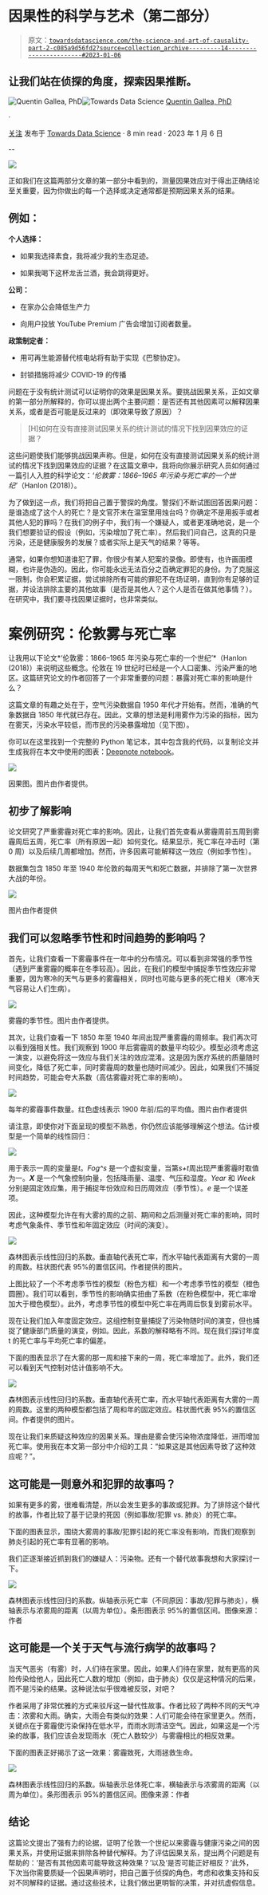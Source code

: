 # 因果性的科学与艺术（第二部分）

> 原文：[`towardsdatascience.com/the-science-and-art-of-causality-part-2-c085a9d56fd2?source=collection_archive---------14-----------------------#2023-01-06`](https://towardsdatascience.com/the-science-and-art-of-causality-part-2-c085a9d56fd2?source=collection_archive---------14-----------------------#2023-01-06)

## 让我们站在侦探的角度，探索因果推断。

[](https://medium.com/@quentin.gallea?source=post_page-----c085a9d56fd2--------------------------------)![Quentin Gallea, PhD](https://medium.com/@quentin.gallea?source=post_page-----c085a9d56fd2--------------------------------)[](https://towardsdatascience.com/?source=post_page-----c085a9d56fd2--------------------------------)![Towards Data Science](https://towardsdatascience.com/?source=post_page-----c085a9d56fd2--------------------------------) [Quentin Gallea, PhD](https://medium.com/@quentin.gallea?source=post_page-----c085a9d56fd2--------------------------------)

·

[关注](https://medium.com/m/signin?actionUrl=https%3A%2F%2Fmedium.com%2F_%2Fsubscribe%2Fuser%2Fa52dcb9793ad&operation=register&redirect=https%3A%2F%2Ftowardsdatascience.com%2Fthe-science-and-art-of-causality-part-2-c085a9d56fd2&user=Quentin+Gallea%2C+PhD&userId=a52dcb9793ad&source=post_page-a52dcb9793ad----c085a9d56fd2---------------------post_header-----------) 发布于 [Towards Data Science](https://towardsdatascience.com/?source=post_page-----c085a9d56fd2--------------------------------) · 8 min read · 2023 年 1 月 6 日[](https://medium.com/m/signin?actionUrl=https%3A%2F%2Fmedium.com%2F_%2Fvote%2Ftowards-data-science%2Fc085a9d56fd2&operation=register&redirect=https%3A%2F%2Ftowardsdatascience.com%2Fthe-science-and-art-of-causality-part-2-c085a9d56fd2&user=Quentin+Gallea%2C+PhD&userId=a52dcb9793ad&source=-----c085a9d56fd2---------------------clap_footer-----------)

--

[](https://medium.com/m/signin?actionUrl=https%3A%2F%2Fmedium.com%2F_%2Fbookmark%2Fp%2Fc085a9d56fd2&operation=register&redirect=https%3A%2F%2Ftowardsdatascience.com%2Fthe-science-and-art-of-causality-part-2-c085a9d56fd2&source=-----c085a9d56fd2---------------------bookmark_footer-----------)![](img/57f3298b27ae1b36d07e40de1363581f.png)

正如我们在这篇两部分文章的第一部分中看到的，测量因果效应对于得出正确结论至关重要，因为你做出的每一个选择或决定通常都是预期因果关系的结果。

## 例如：

**个人选择：**

+   如果我选择素食，我将减少我的生态足迹。

+   如果我喝下这杯龙舌兰酒，我会跳得更好。

**公司：**

+   在家办公会降低生产力

+   向用户投放 YouTube Premium 广告会增加订阅者数量。

**政策制定者：**

+   用可再生能源替代核电站将有助于实现《巴黎协定》。

+   封锁措施将减少 COVID-19 的传播

问题在于没有统计测试可以证明你的效果是因果关系。要挑战因果关系，正如文章的第一部分所解释的，你可以提出两个主要问题：是否还有其他因素可以解释因果关系，或者是否可能是反过来的（即效果导致了原因）？

> [H]如何在没有直接测试因果关系的统计测试的情况下找到因果效应的证据？

这些问题使我们能够挑战因果声称。但是，如何在没有直接测试因果关系的统计测试的情况下找到因果效应的证据？在这篇文章中，我将向你展示研究人员如何通过一篇引人入胜的科学论文：*‘伦敦雾：1866–1965 年污染与死亡率的一个世纪’*（Hanlon (2018)）。

为了做到这一点，我们将把自己置于警探的角度。警探们不断试图回答因果问题：是谁造成了这个人的死亡？是文官芥末在温室里用烛台吗？你确定不是用扳手或者其他人犯的罪吗？在我们的例子中，我们有一个嫌疑人，或者更准确地说，是一个我们想要验证的假设（例如，污染增加了死亡率）。然后我们问自己，这真的只是污染，还是健康服务的发展？或者实际上是天气的结果？等等。

通常，如果你想知道谁犯了罪，你很少有某人犯案的录像。即使有，也许画面模糊，也许是伪造的。因此，你可能永远无法百分之百确定罪犯的身份。为了克服这一限制，你会积累证据，尝试排除所有可能的罪犯不在场证明，直到你有足够的证据，并设法排除主要的其他故事（是否是其他人？这个人是否在做其他事情？）。在研究中，我们要寻找因果证据时，也非常类似。

# 案例研究：伦敦雾与死亡率

让我用以下论文*‘伦敦雾：1866–1965 年污染与死亡率的一个世纪’*（Hanlon (2018)）来说明这些概念。伦敦在 19 世纪时已经是一个人口密集、污染严重的地区。这篇研究论文的作者回答了一个非常重要的问题：暴露对死亡率的影响是什么？

这篇文章的有趣之处在于，空气污染数据自 1950 年代才开始有。然而，准确的气象数据自 1850 年代就已存在。因此，文章的想法是利用雾作为污染的指标，因为在雾天，污染水平较低，而市民的污染暴露增加（见下图）。

你可以在这里找到一个完整的 Python 笔记本，其中包含我的代码，以复制论文并生成我将在本文中使用的图表：[Deepnote notebook](https://deepnote.com/workspace/statswithquentin-9de199f7-1b70-481e-a6e2-df6c97c779f4/project/06londonfog-c5f4d2b2-5471-42ec-b8df-879dc56780f2/%2F02_rdd_london.ipynb)。

![](img/80caa3c144b6c5c358e010cb87b9d1e8.png)

因果图。图片由作者提供。

## 初步了解影响

论文研究了严重雾霾对死亡率的影响。因此，让我们首先查看从雾霾周前五周到雾霾周后五周，死亡率（所有原因一起）如何变化。结果显示，死亡率在冲击时（第 0 周）以及后续几周都增加。然而，许多因素可能解释这一效应（例如季节性）。

数据集包含 1850 年至 1940 年伦敦的每周天气和死亡数据，并排除了第一次世界大战的年份。

![](img/541a6e7ec9290dc8b906d0f65238da00.png)

图片由作者提供

## 我们可以忽略季节性和时间趋势的影响吗？

首先，让我们查看一下雾霾事件在一年中的分布情况。可以看到非常强的季节性（遇到严重雾霾的概率在冬季较高）。因此，在我们的模型中捕捉季节性效应非常重要，因为寒冷的天气与更多的雾霾相关，同时也可能与更多的死亡相关（寒冷天气容易让人们生病）。

![](img/5bd6701c2ea83eb922d122a5f49ebc9d.png)

雾霾的季节性。图片由作者提供。

其次，让我们查看一下 1850 年至 1940 年间出现严重雾霾的周频率。我们再次可以看到强相关性。我们观察到 1900 年后雾霾周的数量平均较少。模型必须考虑这一演变，以避免将这一效应与我们关注的效应混淆。这是因为医疗系统的质量随时间变化，降低了死亡率，同时雾霾周的数量也随时间减少。因此，如果我们不捕捉时间趋势，可能会夸大系数（高估雾霾对死亡率的影响）。

![](img/5ad86fb632b6c2ea722c35e76b5a5e03.png)

每年的雾霾事件数量。红色虚线表示 1900 年前/后的平均值。图片由作者提供

请注意，即使你对下面呈现的模型不熟悉，你仍然应该能够理解这个想法。估计模型是一个简单的线性回归：

![](img/b55c6f123db85f0bbcd9614551e27dc8.png)

用于表示一周的变量是*t*。*Fog^s* 是一个虚拟变量，当第*s+t*周出现严重雾霾时取值为一。***X*** 是一个气象控制向量，包括降雨量、温度、气压和湿度。*Year* 和 *Week* 分别是固定效应集，用于捕捉年份效应和日历周效应（季节性）。*e* 是一个误差项。

因此，这种模型允许在有大雾的周的之前、期间和之后测量对死亡率的影响，同时考虑气象条件、季节性和年固定效应（时间的演变）。

![](img/66c474afa251db128d2174c34c7d3d6b.png)

森林图表示线性回归的系数。垂直轴代表死亡率，而水平轴代表距离有大雾的一周的周数。柱状图代表 95%的置信区间。作者提供的图片。

上图比较了一个不考虑季节性的模型（粉色方框）和一个考虑季节性的模型（橙色圆圈）。我们可以看到，季节性的影响确实扭曲了系数（在粉色模型中，死亡率增加大于橙色模型）。此外，考虑季节性的模型中死亡率在两周后恢复到雾前水平。

现在让我们加入年度固定效应。这组控制变量捕捉了污染物随时间的演变，但也捕捉了健康部门质量的演变，例如。因此，系数的解释略有不同。现在我们探讨年度 t 的死亡率与平均死亡率的偏差。

下面的图表显示了在大雾的那一周和接下来的一周，死亡率增加了。此外，我们还可以看到天气控制对估计值影响不大。

![](img/4a8c640b41852180b0172fbefd4412f4.png)

森林图表示线性回归的系数。垂直轴代表死亡率，而水平轴代表距离有大雾的一周的周数。这里的两种模型都包括了周和年的固定效应。柱状图代表 95%的置信区间。作者提供的图片。

现在让我们来质疑这种效应的因果关系。理由是雾会使污染物浓度降低，进而增加死亡率。使用我在本文第一部分中介绍的工具：“如果这是其他因素导致了这种效应呢？”。

## 这可能是一则意外和犯罪的故事吗？

如果有更多的雾，很难看清楚，所以会发生更多的事故或犯罪。为了排除这个替代的故事，作者比较了基于记录的死因（例如事故/犯罪 vs. 肺炎）的死亡率。

下面的图表显示，围绕大雾周的事故/犯罪引起的死亡率没有影响，而我们观察到肺炎引起的死亡率有显著的影响。

我们正逐渐接近抓到我们的嫌疑人：污染物。还有一个替代故事我想和大家探讨一下。

![](img/fe36022b9cc30bdbb0c3192b33dd31d5.png)

森林图表示线性回归的系数。纵轴表示死亡率（不同原因：事故/犯罪与肺炎），横轴表示与浓雾周的距离（以周为单位）。条形图表示 95%的置信区间。图像来源：作者

## 这可能是一个关于天气与流行病学的故事吗？

当天气恶劣（有雾）时，人们待在家里。因此，如果人们待在家里，就有更高的风险传染给他人，因此死亡人数的增加（例如，由于肺炎）仅仅是这种情况的后果，而不是污染的结果。这种说法似乎很难被反驳，对吧？

作者采用了非常优雅的方式来驳斥这一替代性故事。作者比较了两种不同的天气冲击：浓雾和大雨。确实，大雨会有类似的效果：人们可能会待在家里更久。然而，关键点在于雾霾使污染保持在低水平，而雨水则清洁空气。因此，如果这是一个污染的故事，我们应该会发现雨水（死亡人数较少）与雾霾相比的相反效果。

下面的图表正好揭示了这一效果：雾霾致死，大雨拯救生命。

![](img/e3cf480af9544f754841181bc0caa9f6.png)

森林图表示线性回归的系数。纵轴表示总体死亡率，横轴表示与浓雾周的距离（以周为单位）。条形图表示 95%的置信区间。图像来源：作者

## 结论

这篇论文提出了强有力的论据，证明了伦敦一个世纪以来雾霾与健康污染之间的因果关系，并使用证据来排除各种替代解释。为了评估因果关系，提出两个问题是有帮助的：‘是否有其他因素可能导致这种效果？’以及‘是否可能正好相反？’此外，下次当你需要质疑一个因果声明时，把自己置于侦探的角色，考虑和收集支持和反对不同解释的证据。通过这些技术，让我们做出更明智的决策，并对抗虚假信息。

